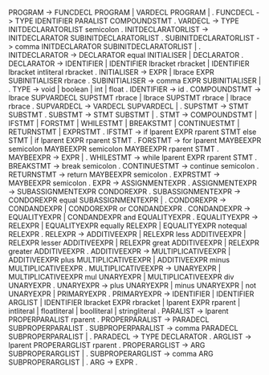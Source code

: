 PROGRAM                         -> FUNCDECL PROGRAM
                                 | VARDECL PROGRAM
                                 | .
FUNCDECL                        -> TYPE IDENTIFIER PARALIST COMPOUNDSTMT .
VARDECL                         -> TYPE INITDECLARATORLIST semicolon .
INITDECLARATORLIST              -> INITDECLARATOR SUBINITDECLARATORLIST .
SUBINITDECLARATORLIST           -> comma INITDECLARATOR SUBINITDECLARATORLIST
                                 | .
INITDECLARATOR                  -> DECLARATOR equal INITIALISER
                                 | DECLARATOR .
DECLARATOR                      -> IDENTIFIER
                                 | IDENTIFIER lbracket rbracket
                                 | IDENTIFIER lbracket intliteral rbracket .
INITIALISER                     -> EXPR
                                 | lbrace EXPR SUBINITIALISER rbrace .
SUBINITIALISER                  -> comma EXPR SUBINITIALISER
                                 | .
TYPE                            -> void
                                 | boolean
                                 | int
                                 | float .
IDENTIFIER                      -> id .
COMPOUNDSTMT                    -> lbrace SUPVARDECL SUPSTMT rbrace
                                 | lbrace SUPSTMT rbrace
                                 | lbrace rbrace .
SUPVARDECL                      -> VARDECL SUPVARDECL 
                                 | .
SUPSTMT                         -> STMT SUBSTMT .
SUBSTMT                         -> STMT SUBSTMT
                                 | .
STMT                            -> COMPOUNDSTMT
                                 | IFSTMT
                                 | FORSTMT
                                 | WHILESTMT
                                 | BREAKSTMT
                                 | CONTINUESTMT
                                 | RETURNSTMT
                                 | EXPRSTMT .
IFSTMT                          -> if lparent EXPR rparent STMT else STMT
                                 | if lparent EXPR rparent STMT .
FORSTMT                         -> for lparent MAYBEEXPR semicolon MAYBEEXPR semicolon MAYBEEXPR rparent STMT .
MAYBEEXPR                       -> EXPR
                                 |  .
WHILESTMT                       -> while lparent EXPR rparent STMT .
BREAKSTMT                       -> break semicolon .
CONTINUESTMT                    -> continue semicolon .
RETURNSTMT                      -> return MAYBEEXPR semicolon .
EXPRSTMT                        -> MAYBEEXPR semicolon .
EXPR                            -> ASSIGNMENTEXPR .
ASSIGNMENTEXPR                  -> SUBASSIGNMENTEXPR CONDOREXPR .
SUBASSIGNMENTEXPR               -> CONDOREXPR equal SUBASSIGNMENTEXPR
                                 |  .
CONDOREXPR                      -> CONDANDEXPR
                                 | CONDOREXPR or CONDANDEXPR .
CONDANDEXPR                     -> EQUALITYEXPR
                                 | CONDANDEXPR and EQUALITYEXPR .
EQUALITYEXPR                    -> RELEXPR
                                 | EQUALITYEXPR equally RELEXPR
                                 | EQUALITYEXPR notequal RELEXPR .
RELEXPR                         -> ADDITIVEEXPR
                                 | RELEXPR less ADDITIVEEXPR
                                 | RELEXPR lesser ADDITIVEEXPR
                                 | RELEXPR great ADDITIVEEXPR
                                 | RELEXPR greater ADDITIVEEXPR .
ADDITIVEEXPR                    -> MULTIPLICATIVEEXPR
                                 | ADDITIVEEXPR plus MULTIPLICATIVEEXPR
                                 | ADDITIVEEXPR minus MULTIPLICATIVEEXPR .
MULTIPLICATIVEEXPR              -> UNARYEXPR
                                 | MULTIPLICATIVEEXPR mul UNARYEXPR
                                 | MULTIPLICATIVEEXPR div UNARYEXPR .
UNARYEXPR                       -> plus UNARYEXPR
                                 | minus UNARYEXPR
                                 | not UNARYEXPR
                                 | PRIMARYEXPR .
PRIMARYEXPR                     -> IDENTIFIER
                                 | IDENTIFIER ARGLIST
                                 | IDENTIFIER lbracket EXPR rbracket
                                 | lparent EXPR rparent
                                 | intliteral
                                 | floatliteral
                                 | boolliteral
                                 | stringliteral .
PARALIST                        -> lparent PROPERPARALIST rparent .
PROPERPARALIST                  -> PARADECL SUBPROPERPARALIST .
SUBPROPERPARALIST               -> comma PARADECL SUBPROPERPARALIST
                                 | .
PARADECL                        -> TYPE DECLARATOR .
ARGLIST                         -> lparent PROPERARGLIST rparent .
PROPERARGLIST                   -> ARG SUBPROPERARGLIST 
                                 | .
SUBPROPERARGLIST                -> comma ARG SUBPROPERARGLIST
                                 | .
ARG                             -> EXPR .